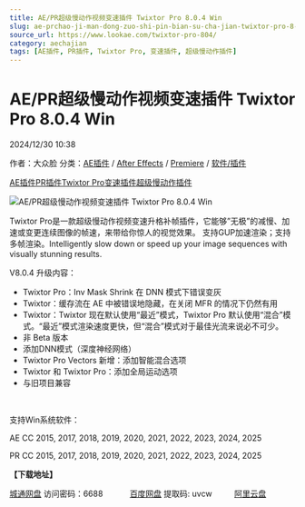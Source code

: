 ```yaml
---
title: AE/PR超级慢动作视频变速插件 Twixtor Pro 8.0.4 Win
slug: ae-prchao-ji-man-dong-zuo-shi-pin-bian-su-cha-jian-twixtor-pro-8-0-4-win
source_url: https://www.lookae.com/twixtor-pro-804/
category: aechajian
tags: [AE插件, PR插件, Twixtor Pro, 变速插件, 超级慢动作插件]
---
```

# AE/PR超级慢动作视频变速插件 Twixtor Pro 8.0.4 Win

2024/12/30 10:38

作者：大众脸
分类：[AE插件](https://www.lookae.com/after-effects/aechajian/) / [After Effects](https://www.lookae.com/after-effects/) / [Premiere](https://www.lookae.com/qitarjcj/premierezy/) / [软件/插件](https://www.lookae.com/qitarjcj/)

[AE插件](https://www.lookae.com/tag/ae%e6%8f%92%e4%bb%b6/)[PR插件](https://www.lookae.com/tag/pr%e6%8f%92%e4%bb%b6/)[Twixtor Pro](https://www.lookae.com/tag/twixtor-pro/)[变速插件](https://www.lookae.com/tag/%e5%8f%98%e9%80%9f%e6%8f%92%e4%bb%b6/)[超级慢动作插件](https://www.lookae.com/tag/%e8%b6%85%e7%ba%a7%e6%85%a2%e5%8a%a8%e4%bd%9c%e6%8f%92%e4%bb%b6/)

![AE/PR超级慢动作视频变速插件 Twixtor Pro 8.0.4 Win](https://www.lookae.com/wp-content/uploads/2017/08/Twixtor6.jpg "AE/PR超级慢动作视频变速插件 Twixtor Pro 8.0.4 Win-LookAE.com")

Twixtor Pro是一款超级慢动作视频变速升格补帧插件，它能够”无极”的减慢、加速或变更连续图像的帧速，来带给你惊人的视觉效果。 支持GUP加速渲染；支持多帧渲染。Intelligently slow down or speed up your image sequences with visually stunning results.

V8.0.4 升级内容：

* Twixtor Pro：Inv Mask Shrink 在 DNN 模式下错误变灰
* Twixtor：缓存流在 AE 中被错误地隐藏，在关闭 MFR 的情况下仍然有用
* Twixtor：Twixtor 现在默认使用“最近”模式，Twixtor Pro 默认使用“混合”模式。“最近”模式渲染速度更快，但“混合”模式对于最佳光流来说必不可少。
* 非 Beta 版本
* 添加DNN模式（深度神经网络）
* Twixtor Pro Vectors 新增：添加智能混合选项
* Twixtor 和 Twixtor Pro：添加全局运动选项
* 与旧项目兼容

[﻿﻿﻿](https://cloud.video.taobao.com//play/u/705956171/p/1/e/6/t/1/408709105329.mp4)

支持Win系统软件：

AE CC 2015, 2017, 2018, 2019, 2020, 2021, 2022, 2023, 2024, 2025

PR CC 2015, 2017, 2018, 2019, 2020, 2021, 2022, 2023, 2024, 2025

**【下载地址】**

[城通网盘](https://url70.ctfile.com/f/2827370-1442551096-ecc0cf?p=4431) 访问密码：6688            [百度网盘](https://pan.baidu.com/s/16DeAWSHvrDlHZVD9pRXvlg?pwd=uvcw) 提取码: uvcw          [阿里云盘](https://www.alipan.com/s/HEvofY8B6Vr)
